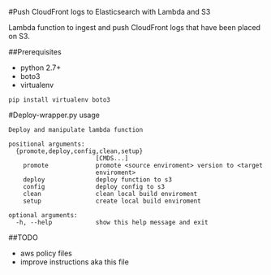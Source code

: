 #Push CloudFront logs to Elasticsearch with Lambda and S3

Lambda function to ingest and push CloudFront logs that have been placed on S3.

##Prerequisites
* python 2.7+
* boto3
* virtualenv
```
pip install virtualenv boto3
```

#Deploy-wrapper.py usage
```
Deploy and manipulate lambda function

positional arguments:
  {promote,deploy,config,clean,setup}
                        [CMDS...]
    promote             promote <source enviroment> version to <target
                        enviroment>
    deploy              deploy function to s3
    config              deploy config to s3
    clean               clean local build enviroment
    setup               create local build enviroment

optional arguments:
  -h, --help            show this help message and exit
```

##TODO
* aws policy files
* improve instructions aka this file
